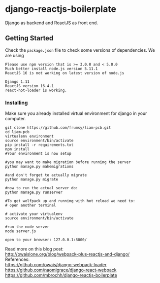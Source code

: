 # django-reactjs-boilerplate
Django as backend and ReactJS as front end.

## Getting Started
Check the `package.json` file to check some versions of dependencies. 
We are using
```
Please use npm version that is >= 3.0.0 and < 5.0.0
Much better install node.js version 5.11.1
ReactJS 16 is not working on latest version of node.js

Django 1.11
ReactJS version 16.4.1
react-hot-loader is working.
```
### Installing
Make sure you already installed virtual environment for django in your computer.
```
git clone https://github.com/frumsy/liam-pcb.git
cd liam-pcb
virtualenv environment
source environment/bin/activate
pip install -r requirements.txt
npm install
#Your environment is now setup

#you may want to make migration before running the server
python manage.py makemigrations

#and don't forget to actually migrate
python manage.py migrate

#now to run the actual server do:
python manage.py runserver

#To get wolfpack up and running with hot reload we need to:
# open another terminal

# activate your virtualenv
source environment/bin/activate

#run the node server
node server.js

open to your browser: 127.0.0.1:8000/
```

Read more on this blog post:
<br/>
http://owaislone.org/blog/webpack-plus-reactjs-and-django/
<br/>
References:
<br/>
https://github.com/owais/django-webpack-loader
<br/>
https://github.com/naomigrace/django-react-webpack
<br/>
https://github.com/mbrochh/django-reactjs-boilerplate

